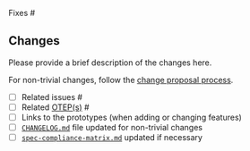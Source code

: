 Fixes #

## Changes

Please provide a brief description of the changes here.

For non-trivial changes, follow the [change proposal
process](https://github.com/open-telemetry/opentelemetry-specification/blob/main/CONTRIBUTING.md#proposing-a-change).

* [ ] Related issues #
* [ ] Related [OTEP(s)](https://github.com/open-telemetry/oteps) #
* [ ] Links to the prototypes (when adding or changing features)
* [ ]
  [`CHANGELOG.md`](https://github.com/open-telemetry/opentelemetry-specification/blob/main/CHANGELOG.md)
  file updated for non-trivial changes
* [ ]
  [`spec-compliance-matrix.md`](https://github.com/open-telemetry/opentelemetry-specification/blob/main/spec-compliance-matrix.md) updated if necessary
